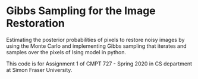 # Gibbs Sampling for the Image Restoration

Estimating the posterior probabilities of pixels to restore noisy images by using the Monte Carlo and implementing Gibbs sampling that iterates and samples over the pixels of Ising model in python.

This code is for Assignment 1 of CMPT 727 - Spring 2020 in CS department at Simon Fraser University.

